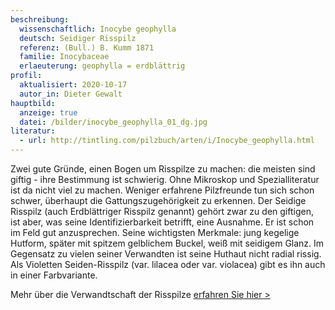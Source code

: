```yaml
---
beschreibung:
  wissenschaftlich: Inocybe geophylla
  deutsch: Seidiger Risspilz
  referenz: (Bull.) B. Kumm 1871
  familie: Inocybaceae
  erlaeuterung: geophylla = erdblättrig
profil:
  aktualisiert: 2020-10-17
  autor_in: Dieter Gewalt
hauptbild:
  anzeige: true
  datei: /bilder/inocybe_geophylla_01_dg.jpg
literatur:
  - url: http://tintling.com/pilzbuch/arten/i/Inocybe_geophylla.html
---
```

Zwei gute Gründe, einen Bogen um Risspilze zu machen: die meisten sind giftig - ihre Bestimmung ist schwierig. Ohne Mikroskop und Spezialliteratur ist da nicht viel zu machen. Weniger erfahrene Pilzfreunde tun sich schon schwer, überhaupt die Gattungszugehörigkeit zu erkennen. Der Seidige Risspilz (auch Erdblättriger Risspilz genannt) gehört zwar zu den giftigen, ist aber, was seine Identifizierbarkeit betrifft, eine Ausnahme. Er ist schon im Feld gut anzusprechen. Seine wichtigsten Merkmale: jung kegelige Hutform, später mit spitzem gelblichem Buckel, weiß mit seidigem Glanz. Im Gegensatz zu vielen seiner Verwandten ist seine Huthaut nicht radial rissig. Als Violetten Seiden-Risspilz (var. lilacea oder var. violacea) gibt es ihn auch in einer Farbvariante.

Mehr über die Verwandtschaft der Risspilze [erfahren Sie hier >](/verwandt/risspilze)